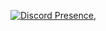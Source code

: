 [![Discord Presence](https://lanyard.cnrad.dev/api/506151528420212739)](https://discord.com/users/506151528420212739),




